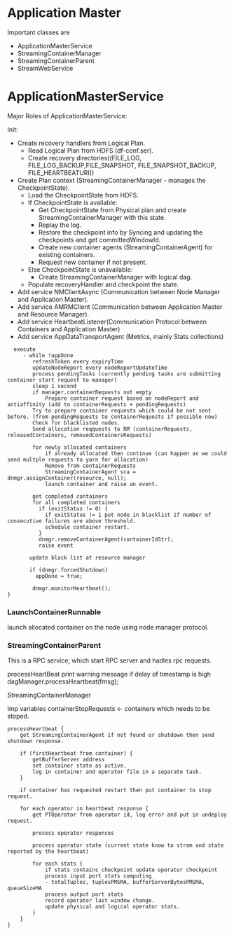 
# Application Master

Important classes are
- ApplicationMasterService
- StreamingContainerManager
- StreamingContainerParent
- StreamWebService

# ApplicationMasterService

 Major Roles of ApplicationMasterService:
 
 Init:
 - Create recovery handlers from Logical Plan.
    - Read Logical Plan from HDFS (df-conf.ser).
    - Create recovery directories((FILE_LOG, FILE_LOG_BACKUP,FILE_SNAPSHOT, FILE_SNAPSHOT_BACKUP, FILE_HEARTBEATURI))
 - Create Plan context (StreamingContainerManager - manages the CheckpointState).
    - Load the CheckpointState from HDFS.
    - If CheckpointState is available:
        - Get CheckpointState from Physical plan and create StreamingContainerManager with this state.
        - Replay the log.
        - Restore the checkpoint info by Syncing and updating the checkpoints and get committedWindowId.
        - Create new container agents (StreamingContainerAgent) for existing containers.
        - Request new container if not present.
    - Else CheckpointState is unavailable:
        - Create StreamingContainerManager with logical dag.
    - Populate recoveryHandler and checkpoint the state.
 - Add service NMClientAsync (Communication between Node Manager and  Application Master).
 - Add service AMRMClient (Communication between Application Master and Resource Manager).
 - Add service HeartbeatListener(Communication Protocol between Containers and Application Master) 
 - Add service AppDataTransportAgent (Metrics, mainly Stats collections)

```
  execute
     - while !appDone
        refreshToken every expiryTime
        updateNodeReport every nodeReportUpdateTime
        process pendingTasks (currently pending tasks are submitting container start request to manager)
        sleep 1 second
        if manager.containerRequests not empty
            Prepare container request based on nodeReport and antiaffinity (add to containerRequests + pendingRequests)
        Try to prepare container requests which could be not sent before. (from pendingRequests to containerRequests if possible now)
        Check for blacklisted nodes.
        Send allocation reqquests to RM (containerRequests, releasedContainers, removedContainersRequests)
            
        for newly allocated containers
            if already allocated then continue (can happen as we could send multple requests to yarn for allocation)
            Remove from containerRequests
            StreamingContainerAgent sca = dnmgr.assignContainer(resource, null);
            launch container and raise an event.

        get completed containers
        for all completed containers
          if (exitStatus != 0) {
            if exitStatus != 1 put node in blacklist if number of consecutive failures are above threshold.
            schedule container restart.
          }
          dnmgr.removeContainerAgent(containerIdStr);
          raise event
          
       update black list at resource manager

       if (dnmgr.forcedShutdown)
         appDone = true;
          
        dnmgr.monitorHeartbeat();
}
```

### LaunchContainerRunnable
  launch allocated container on the node using node manager protocol.

### StreamingContainerParent
  This is  a RPC service, which start RPC server and hadles rpc requests.

  processHeartBeat
    print warning message if delay of timestamp is high
    dagManager.processHeartbeat(fmsg);


StreamingContainerManager

Imp variables
containerStopRequests <- containers which needs to be stoped.

```
processHeartbeat {
    get StreamingContainerAgent if not found or shutdown then send shutdown response.

    if (firstHeartbeat from container) {
        getBufferServer address
        set container state as active.
        log in container and operator file in a separate task.
    }

    if container has requested restart then put container to stop request.

    for each operator in heartbeat response {
        get PTOperator from operator id, log error and put in undeploy request.

        process operator responses

        process operator state (current state know to stram and state reported by the heartbeat)

        for each stats {
            if stats contains checkpoint update operator checkpoint
            process input port stats computing 
            - totalTuples, tuplesPMSMA, bufferServerBytesPMSMA, queueSizeMA
            process output port stats
            record operator last window change.
            update physical and logical operator stats.
        }
    }
}
```

